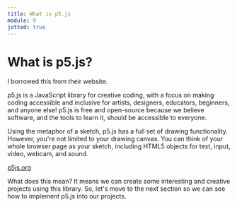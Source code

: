 ```yaml
---
title: What is p5.js
module: 9
jotted: true
---
```


# What is p5.js?

I borrowed this from their website.

p5.js is a JavaScript library for creative coding, with a focus on making coding accessible and inclusive for artists, designers, educators, beginners, and anyone else! p5.js is free and open-source because we believe software, and the tools to learn it, should be accessible to everyone.

Using the metaphor of a sketch, p5.js has a full set of drawing functionality. However, you're not limited to your drawing canvas. You can think of your whole browser page as your sketch, including HTML5 objects for text, input, video, webcam, and sound.

[p5js.org](https://p5js.org/)

What does this mean? It means we can create some interesting and creative projects using this library.  So, let's move to the next section so we can see how to implement p5.js into our projects. 